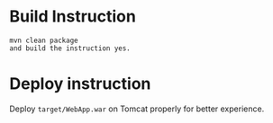 

# Build Instruction


```
mvn clean package
and build the instruction yes.
```

# Deploy instruction

Deploy ```target/WebApp.war``` on Tomcat properly for better experience.


